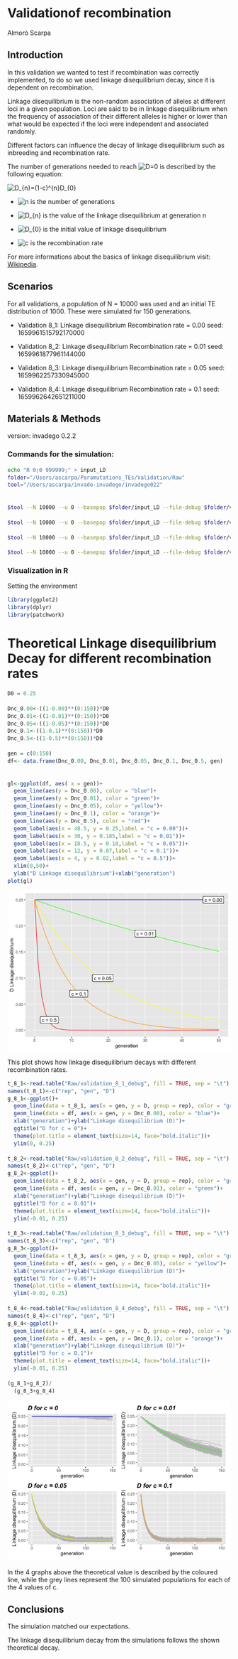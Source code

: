 Validationof recombination
================
Almorò Scarpa

## Introduction

In this validation we wanted to test if recombination was correctly
implemented, to do so we used linkage disequilibrium decay, since it is
dependent on recombination.

Linkage disequilibrium is the non-random association of alleles at
different loci in a given population. Loci are said to be in linkage
disequilibrium when the frequency of association of their different
alleles is higher or lower than what would be expected if the loci were
independent and associated randomly.

Different factors can influence the decay of linkage disequilibrium such
as inbreeding and recombination rate.

The number of generations needed to reach
![D=0](https://latex.codecogs.com/png.image?%5Cdpi%7B110%7D&space;%5Cbg_white&space;D%3D0 "D=0")
is described by the following equation:

![D\_{n}=(1-c)^{n}D\_{0}](https://latex.codecogs.com/png.image?%5Cdpi%7B110%7D&space;%5Cbg_white&space;D_%7Bn%7D%3D%281-c%29%5E%7Bn%7DD_%7B0%7D "D_{n}=(1-c)^{n}D_{0}")

-   ![n](https://latex.codecogs.com/png.image?%5Cdpi%7B110%7D&space;%5Cbg_white&space;n "n")
    is the number of generations

-   ![D\_{n}](https://latex.codecogs.com/png.image?%5Cdpi%7B110%7D&space;%5Cbg_white&space;D_%7Bn%7D "D_{n}")
    is the value of the linkage disequilibrium at generation n

-   ![D\_{0}](https://latex.codecogs.com/png.image?%5Cdpi%7B110%7D&space;%5Cbg_white&space;D_%7B0%7D "D_{0}")
    is the initial value of linkage disequilibrium

-   ![c](https://latex.codecogs.com/png.image?%5Cdpi%7B110%7D&space;%5Cbg_white&space;c "c")
    is the recombination rate

For more informations about the basics of linkage disequilibrium visit:
[Wikipedia](https://en.wikipedia.org/wiki/Linkage_disequilibrium).

## Scenarios

For all validations, a population of N = 10000 was used and an initial
TE distribution of 1000. These were simulated for 150 generations.

-   Validation 8_1: Linkage disequilibrium Recombination rate = 0.00
    seed: 1659961515792170000

-   Validation 8_2: Linkage disequilibrium Recombination rate = 0.01
    seed: 1659961877961144000

-   Validation 8_3: Linkage disequilibrium Recombination rate = 0.05
    seed: 1659962257330945000

-   Validation 8_4: Linkage disequilibrium Recombination rate = 0.1
    seed: 1659962642651211000

## Materials & Methods

version: invadego 0.2.2

### Commands for the simulation:

``` bash
echo "R 0;0 999999;" > input_LD
folder="/Users/ascarpa/Paramutations_TEs/Validation/Raw"
tool="/Users/ascarpa/invade-invadego/invadego022"


$tool --N 10000 --u 0 --basepop $folder/input_LD --file-debug $folder/validation_8_1_debug --gen 150 --genome mb:1 --steps 1 --rr 0 --rep 100 > $folder/validation_8_1

$tool --N 10000 --u 0 --basepop $folder/input_LD --file-debug $folder/validation_8_2_debug --gen 150 --genome mb:1 --steps 1 --rr 1 --rep 100 > $folder/validation_8_2

$tool --N 10000 --u 0 --basepop $folder/input_LD --file-debug $folder/validation_8_3_debug --gen 150 --genome mb:1 --steps 1 --rr 5 --rep 100 > $folder/validation_8_3

$tool --N 10000 --u 0 --basepop $folder/input_LD --file-debug $folder/validation_8_4_debug --gen 150 --genome mb:1 --steps 1 --rr 10 --rep 100 > $folder/validation_8_4
```

### Visualization in R

Setting the environment

``` r
library(ggplot2)
library(dplyr)
library(patchwork)
```

# Theoretical Linkage disequilibrium Decay for different recombination rates

``` r
D0 = 0.25

Dnc_0.00<-((1-0.00)**(0:150))*D0
Dnc_0.01<-((1-0.01)**(0:150))*D0
Dnc_0.05<-((1-0.05)**(0:150))*D0
Dnc_0.1<-((1-0.1)**(0:150))*D0
Dnc_0.5<-((1-0.5)**(0:150))*D0

gen = c(0:150)
df<- data.frame(Dnc_0.00, Dnc_0.01, Dnc_0.05, Dnc_0.1, Dnc_0.5, gen)


gl<-ggplot(df, aes( x = gen))+
  geom_line(aes(y = Dnc_0.00), color = "blue")+
  geom_line(aes(y = Dnc_0.01), color = "green")+
  geom_line(aes(y = Dnc_0.05), color = "yellow")+
  geom_line(aes(y = Dnc_0.1), color = "orange")+
  geom_line(aes(y = Dnc_0.5), color = "red")+
  geom_label(aes(x = 48.5, y = 0.25,label = "c = 0.00"))+
  geom_label(aes(x = 30, y = 0.185,label = "c = 0.01"))+
  geom_label(aes(x = 18.5, y = 0.10,label = "c = 0.05"))+
  geom_label(aes(x = 12, y = 0.07,label = "c = 0.1"))+
  geom_label(aes(x = 4, y = 0.02,label = "c = 0.5"))+
  xlim(0,50)+
  ylab("D Linkage disequilibrium")+xlab("generation")
plot(gl)
```

![](2022_08_08_Validation_8_Linkage_Disequilibrium_files/figure-gfm/unnamed-chunk-3-1.png)<!-- -->

This plot shows how linkage disequilibrium decays with different
recombination rates.

``` r
t_8_1<-read.table("Raw/validation_8_1_debug", fill = TRUE, sep = "\t")
names(t_8_1)<-c("rep", "gen", "D")
g_8_1<-ggplot()+
  geom_line(data = t_8_1, aes(x = gen, y = D, group = rep), color = "grey")+
  geom_line(data = df, aes(x = gen, y = Dnc_0.00), color = "blue")+
  xlab("generation")+ylab("Linkage disequilibrium (D)")+
  ggtitle("D for c = 0")+
  theme(plot.title = element_text(size=14, face="bold.italic"))+
  ylim(0, 0.25)

t_8_2<-read.table("Raw/validation_8_2_debug", fill = TRUE, sep = "\t")
names(t_8_2)<-c("rep", "gen", "D")
g_8_2<-ggplot()+
  geom_line(data = t_8_2, aes(x = gen, y = D, group = rep), color = "grey")+
  geom_line(data = df, aes(x = gen, y = Dnc_0.01), color = "green")+
  xlab("generation")+ylab("Linkage disequilibrium (D)")+
  ggtitle("D for c = 0.01")+
  theme(plot.title = element_text(size=14, face="bold.italic"))+
  ylim(-0.01, 0.25)

t_8_3<-read.table("Raw/validation_8_3_debug", fill = TRUE, sep = "\t")
names(t_8_3)<-c("rep", "gen", "D")
g_8_3<-ggplot()+
  geom_line(data = t_8_3, aes(x = gen, y = D, group = rep), color = "grey")+
  geom_line(data = df, aes(x = gen, y = Dnc_0.05), color = "yellow")+
  xlab("generation")+ylab("Linkage disequilibrium (D)")+
  ggtitle("D for c = 0.05")+
  theme(plot.title = element_text(size=14, face="bold.italic"))+
  ylim(-0.01, 0.25)

t_8_4<-read.table("Raw/validation_8_4_debug", fill = TRUE, sep = "\t")
names(t_8_4)<-c("rep", "gen", "D")
g_8_4<-ggplot()+
  geom_line(data = t_8_4, aes(x = gen, y = D, group = rep), color = "grey")+
  geom_line(data = df, aes(x = gen, y = Dnc_0.1), color = "orange")+
  xlab("generation")+ylab("Linkage disequilibrium (D)")+
  ggtitle("D for c = 0.1")+
  theme(plot.title = element_text(size=14, face="bold.italic"))+
  ylim(-0.01, 0.25)

(g_8_1+g_8_2)/
  (g_8_3+g_8_4)
```

![](2022_08_08_Validation_8_Linkage_Disequilibrium_files/figure-gfm/unnamed-chunk-4-1.png)<!-- -->

In the 4 graphs above the theoretical value is described by the coloured
line, while the grey lines represent the 100 simulated populations for
each of the 4 values of c.

## Conclusions

The simulation matched our expectations.

The linkage disequilibrium decay from the simulations follows the shown
theoretical decay.
